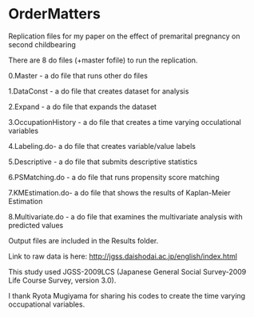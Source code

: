 # OrderMatters
Replication files for my paper on the effect of premarital pregnancy on second childbearing

There are 8 do files (+master fofile) to run the replication.

0.Master - a do file that runs other do files

1.DataConst - a do file that creates dataset for analysis

2.Expand - a do file that expands the dataset 

3.OccupationHistory - a do file that creates a time varying occulational variables

4.Labeling.do- a do file that creates variable/value labels

5.Descriptive - a do file that submits descriptive statistics

6.PSMatching.do - a do file that runs propensity score matching

7.KMEstimation.do- a do file that shows the results of Kaplan-Meier Estimation

8.Multivariate.do - a do file that examines the multivariate analysis with predicted values

Output files are included in the Results folder.

Link to raw data is here: http://jgss.daishodai.ac.jp/english/index.html

This study used JGSS-2009LCS (Japanese General Social Survey-2009 Life Course Survey, version 3.0).

I thank Ryota Mugiyama for sharing his codes to create the time varying occupational variables.
